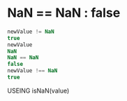 # NaN == NaN : false

```js
newValue != NaN
true
newValue 
NaN
NaN == NaN
false
newValue !== NaN
true
```

USEING isNaN(value)